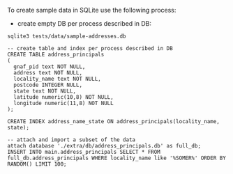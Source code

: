 To create sample data in SQLite use the following process:

- create empty DB per process described  in DB:

```
sqlite3 tests/data/sample-addresses.db

-- create table and index per process described in DB
CREATE TABLE address_principals
(
  gnaf_pid text NOT NULL,
  address text NOT NULL,
  locality_name text NOT NULL,
  postcode INTEGER NULL,
  state text NOT NULL,
  latitude numeric(10,8) NOT NULL,
  longitude numeric(11,8) NOT NULL
);

CREATE INDEX address_name_state ON address_principals(locality_name, state);

-- attach and import a subset of the data
attach database './extra/db/address_principals.db' as full_db;
INSERT INTO main.address_principals SELECT * FROM full_db.address_principals WHERE locality_name like '%SOMER%' ORDER BY RANDOM() LIMIT 100;
```

